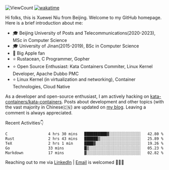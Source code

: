 ![ViewCount](https://views.whatilearened.today/views/github/<justxuewei>/<justxuewei>.svg) [![wakatime](https://wakatime.com/badge/user/018eae19-2c35-4919-be43-56bc26b446d9.svg)](https://wakatime.com/@018eae19-2c35-4919-be43-56bc26b446d9)

Hi folks, this is Xuewei Niu from Beijing. Welcome to my GitHub homepage. Here is a brief introduction about me:

- 🎓 Beijing University of Posts and Telecommunications(2020-2023), MSc in Computer Science
- 🎓 University of Jinan(2015-2019), BSc in Computer Science
- 📱 Big Apple fan
- ⭐️ Rustacean, C Programmer, Gopher
- ⭐️ Open Source Enthusiast: Kata Containers Commiter, Linux Kernel Developer, Apache Dubbo PMC
- ⭐ Linux Kernel (in virtualization and networking), Container Technologies, Cloud Native

As a developer and open-source enthusiast, I am actively hacking on [kata-containers/kata-containers](https://github.com/kata-containers/kata-containers). Posts about development and other topics (with the vast majority in Chinese🇨🇳) are updated on [my blog](https://nxw.name). Leaving a comment is always appreciated.

Recent Activities👇

<!--START_SECTION:waka-->

```txt
C                  4 hrs 30 mins   ██████████▓░░░░░░░░░░░░░░   42.80 %
Rust               2 hrs 43 mins   ██████▒░░░░░░░░░░░░░░░░░░   25.89 %
TeX                2 hrs 1 min     ████▓░░░░░░░░░░░░░░░░░░░░   19.26 %
Go                 33 mins         █▒░░░░░░░░░░░░░░░░░░░░░░░   05.23 %
Markdown           17 mins         ▓░░░░░░░░░░░░░░░░░░░░░░░░   02.82 %
```

<!--END_SECTION:waka-->

Reaching out to me via [LinkedIn](https://www.linkedin.com/in/justxuewei) | [Email](mailto:justxuewei@apache.org) is welcomed 🤟🤟🤟
